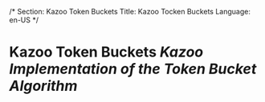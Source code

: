 /*
Section: Kazoo Token Buckets
Title: Kazoo Tocken Buckets
Language: en-US
*/

# Kazoo Token Buckets *Kazoo Implementation of the Token Bucket Algorithm*
